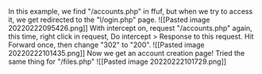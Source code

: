 In this example, we find "/accounts.php" in ffuf, but when we try to access it, we get redirected to the "l/ogin.php" page.
![[Pasted image 20220222095426.png]]
With intercept on, request "/accounts.php" again, this time, right click in request, Do intercept > Response to this request.
Hit Forward once, then change "302" to "200".
![[Pasted image 20220222101435.png]]
Now we get an account creation page!
Tried the same thing for "/files.php"
![[Pasted image 20220222101729.png]]